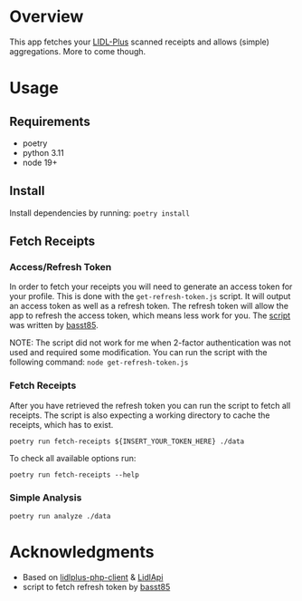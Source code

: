 # Overview
This app fetches your [LIDL-Plus](https://www.lidl.de/c/lidl-plus/s10007388) scanned receipts and allows (simple) aggregations. More to come though.

# Usage
## Requirements
* poetry
* python 3.11
* node 19+

## Install 
Install dependencies by running:
```poetry install```
## Fetch Receipts
### Access/Refresh Token
In order to fetch your receipts you will need to generate an access token for your profile. This is done with the `get-refresh-token.js` script. It will output an access token as well as a refresh token. The refresh token will allow the app to refresh the access token, which means less work for you. The [script](https://gist.github.com/basst85/ef5dae992f75ca4773a75f0249583bc1) was written by [basst85](https://gist.github.com/basst85). 

NOTE: The script did not work for me when 2-factor authentication was not used and required some modification.
You can run the script with the following command:
```node get-refresh-token.js```

### Fetch Receipts
After you have retrieved the refresh token you can run the script to fetch all receipts. The script is also expecting a working directory to cache the receipts, which has to exist. 

```poetry run fetch-receipts ${INSERT_YOUR_TOKEN_HERE} ./data```

To check all available options run:

```poetry run fetch-receipts --help```

### Simple Analysis

```poetry run analyze ./data```

# Acknowledgments
* Based on [lidlplus-php-client](https://github.com/bluewalk/lidlplus-php-client) & [LidlApi](https://github.com/KoenZomers/LidlApi)
* script to fetch refresh token by [basst85](https://github.com/basst85)